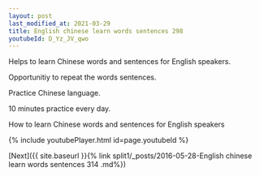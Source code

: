 ```yaml
---
layout: post
last_modified_at: 2021-03-29
title: English chinese learn words sentences 298 
youtubeId: D_Yz_JV_qwo
---
```

 
 
Helps to learn Chinese words and sentences for English speakers.

Opportunitiy to repeat the words sentences. 

Practice Chinese language. 
 
10 minutes practice every day. 
 
How to learn Chinese words and sentences for English speakers 
 
{% include youtubePlayer.html id=page.youtubeId %}
 
 
[Next]({{ site.baseurl }}{% link  split1/_posts/2016-05-28-English chinese learn words sentences 314 .md%})
 
